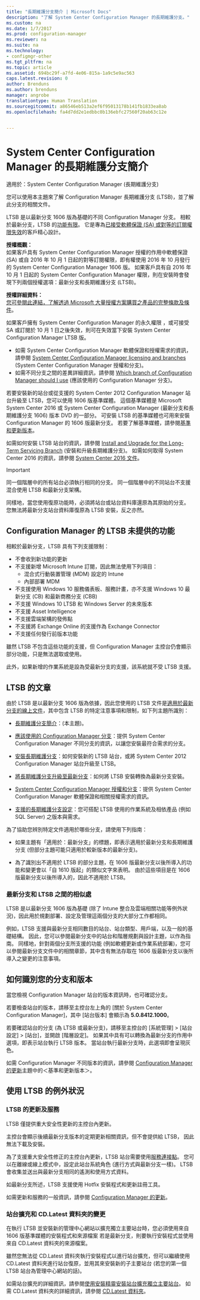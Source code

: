 ```yaml
---
title: "長期維護分支簡介 | Microsoft Docs"
description: "了解 System Center Configuration Manager 的長期維護分支。"
ms.custom: na
ms.date: 1/7/2017
ms.prod: configuration-manager
ms.reviewer: na
ms.suite: na
ms.technology:
- configmgr-other
ms.tgt_pltfrm: na
ms.topic: article
ms.assetid: 694bc29f-a7fd-4e06-815a-1a9c5e9ac563
caps.latest.revision: 0
author: Brenduns
ms.author: brenduns
manager: angrobe
translationtype: Human Translation
ms.sourcegitcommit: a86546eb513a2ef6f95013178b141fb1833ea8ab
ms.openlocfilehash: fa4d7dd2e1edbbc0b136ebfc27560f20ab63c12e


---
```

# <a name="introduction-to-the-long-term-servicing-branch-of-system-center-configuration-manager"></a>System Center Configuration Manager 的長期維護分支簡介

適用於：System Center Configuration Manager (長期維護分支)

您可以使用本主題來了解 Configuration Manager 長期維護分支 (LTSB)，並了解此分支的相關文件。


LTSB 是以最新分支 1606 版為基礎的不同 Configuration Manager 分支。 相較於最新分支，LTSB 的[功能有限](#features-that-are-not-available-in-the-ltsb-of-configuration-manager)。 它是專為[已接受軟體保證 (SA) 或對等的訂閱權限失效](/sccm/core/understand/learn-more-editions#software-assurance-and-the-ltsb)的客戶精心設計。

**授權概觀：**   
如果客戶具有 System Center Configuration Manager 授權的作用中軟體保證 (SA) 或自 2016 年 10 月 1 日起的對等訂閱權限，即有權使用 2016 年 10 月發行的 System Center Configuration Manager 1606 版。 如果客戶具有自 2016 年 10 月 1 日起的 System Center Configuration Manager 權限，則在安裝時會發現下列兩個授權選項：最新分支和長期維護分支 (LTSB)。

**授權詳細資料：**  
[您可參閱此連結，了解透過 Microsoft 大量授權方案購買之產品的完整條款及條件](http://go.microsoft.com/fwlink/?LinkId=800052)。

如果客戶擁有 System Center Configuration Manager 的永久權限 ，或可接受 SA 或訂閱於 10 月 1 日之後失效，則可在失效當下安裝 System Center Configuration Manager LTSB 版。
- 如需 System Center Configuration Manager 軟體保證和授權需求的資訊，請參閱 [System Center Configuration Manager licensing and branches](learn-more-editions.md) (System Center Configuration Manager 授權和分支)。
-   如需不同分支之間的差異詳細資訊，請參閱 [Which branch of Configuration Manager should I use](which-branch-should-i-use.md) (應該使用的 Configuration Manager 分支)。

若要安裝新的站台或從支援的 System Center 2012 Configuration Manager 站台升級至 LTSB，您可以使用 1606 版基準媒體。 這個基準媒體是 Microsoft System Center 2016 或 System Center Configuration Manager (最新分支和長期維護分支 1606) 版本 DVD 的一部分。 可安裝 LTSB 的基準媒體也可用來安裝 Configuration Manager 的 1606 版最新分支。 若要了解基準媒體，請參閱[基準和更新版本](/sccm/core/servers/manage/updates#baseline-and-update-versions)。

如需如何安裝 LTSB 站台的資訊，請參閱 [Install and Upgrade for the Long-Term Servicing Branch](install-the-ltsb.md) (安裝和升級長期維護分支)。 如需如何取得 System Center 2016 的資訊，請參閱 [System Center 2016 文件](https:\technet.microsoft.com\system-center-docs\System-Center-2016)。

> [!IMPORTANT]
> 同一個階層中的所有站台必須執行相同的分支。 同一個階層中的不同站台不支援混合使用 LTSB 和最新分支架構。
>
> 同樣地，當您使用復原功能時，必須將站台或站台資料庫還原為其原始的分支。 您無法將最新分支站台資料庫復原為 LTSB 安裝，反之亦然。


## <a name="features-that-are-not-available-in-the-ltsb-of-configuration-manager"></a>Configuration Manager 的 LTSB 未提供的功能
相較於最新分支，LTSB 具有下列支援限制：

- 不會收到新功能的更新
- 不支援新增 Microsoft Intune 訂閱，因此無法使用下列項目：
  - 混合式行動裝置管理 (MDM) 設定的 Intune
  - 內部部署 MDM
-   不支援使用 Windows 10 服務儀表板、服務計畫，亦不支援 Windows 10 最新分支 (CB) 和最新商務分支 (CBB)
- 不支援 Windows 10 LTSB 和 Windows Server 的未來版本
-   不支援 Asset Intelligence
-   不支援雲端架構的發佈點
-   不支援將 Exchange Online 的支援作為 Exchange Connector
-   不支援任何發行前版本功能


雖然 LTSB 不包含這些功能的支援，但 Configuration Manager 主控台仍會顯示部分功能，只是無法選取或使用。

此外，如果新增的作業系統是設為受最新分支的支援，該系統就不受 LTSB 支援。

## <a name="documentation-for-the-ltsb"></a>LTSB 的文章
由於 LTSB 是以最新分支 1606 版為依據，因此您使用的 LTSB 文件是[適用於最新分支的線上文件](https://docs.microsoft.com/sccm/)，其中包含 LTSB 的特定注意事項和限制，如下列主題所識別：  

-   [長期維護分支簡介](introduction-to-the-ltsb.md)：(本主題)。

-   [應該使用的 Configuration Manager 分支](which-branch-should-i-use.md)：提供 System Center Configuration Manager 不同分支的資訊，以讓您安裝最符合需求的分支。

-   [安裝長期維護分支](install-the-ltsb.md)：如何安裝新的 LTSB 站台，或將 System Center 2012 Configuration Manager 站台升級至 LTSB。

-   [將長期維護分支升級至最新分支](convert-to-current-branch.md)：如何將 LTSB 安裝轉換為最新分支安裝。

-   [System Center Configuration Manager 授權和分支](learn-more-editions.md)：提供 System Center Configuration Manager 軟體保證和相關授權需求的資訊。
-   [支援的長期維護分支設定](supported-configurations-for-ltsb.md)：您可搭配 LTSB 使用的作業系統及相依產品 (例如 SQL Server) 之版本與需求。


為了協助您辨別特定文件適用於哪些分支，請使用下列指南：  
-   如果主題有「適用於：最新分支」的標題，即表示適用於最新分支和長期維護分支 (但部分主題可能只適用於較新版本的最新分支)。

-   為了識別出不適用於 LTSB 的部分主題，在 1606 版最新分支以後所導入的功能和變更會以「自 1610 版起」的類似文字來表明。 由於這些項目是在 1606 版最新分支以後所導入的，因此不適用於 LTSB。

### <a name="similarities-between-the-current-branch-and-the-ltsb"></a>最新分支和 LTSB 之間的相似處
LTSB 是以最新分支 1606 版為基礎 (除了 Intune 整合及雲端相關功能等例外狀況)，因此用於規劃部署、設定及管理這兩個分支的大部分工作都相同。

例如，LTSB 支援與最新分支相同數目的站台、站台類型、用戶端，以及一般的基礎結構。 因此，您可以參閱最新分支中的站台和階層規劃與設計主題，以作為指南。 同樣地，針對兩個分支所支援的功能 (例如軟體更新或作業系統部署)，您可以參閱最新分支文件中的相關章節，其中含有無法存取在 1606 版最新分支以後所導入之變更的注意事項。


## <a name="how-to-identify-your-branch-and-version"></a>如何識別您的分支和版本
當您檢視 Configuration Manager 站台的版本資訊時，也可確認分支。

若要檢查站台的版本，請移至主控台左上角的 [關於 System Center Configuration Manager]，其中 [站台版本] 會顯示為 **5.0.8412.1000**。

若要確認站台的分支 (為 LTSB 或最新分支)，請移至主控台的 [系統管理] > [站台設定] > [站台]，並開啟 [階層設定]。  如果其中具有可以轉換為最新分支的作用中選項，即表示站台執行 LTSB 版本。 當站台執行最新分支時，此選項即會呈現灰色。

如需 Configuration Manager 不同版本的資訊，請參閱 [Configuration Manager 的更新](/sccm/core/servers/manage/updates)主題中的＜基準和更新版本＞。

## <a name="exceptions-for-using-the-ltsb"></a>使用 LTSB 的例外狀況
### <a name="updates-and-servicing-of-the-ltsb"></a>LTSB 的更新及服務
LTSB 僅提供重大安全性更新的主控台內更新。

主控台會顯示後續最新分支版本的定期更新相關資訊，但不會提供給 LTSB， 因此無法下載及安裝。

為了支援重大安全性修正的主控台內更新，LTSB 站台需要使用[服務連接點](/sccm/core/servers/deploy/configure/about-the-service-connection-point)。 您可以在離線或線上模式中，設定此站台系統角色 (進行方式與最新分支一樣)。 LTSB 會收集並送出與最新分支相同的遙測和使用方式資料。

如最新分支所述，LTSB 支援使用 Hotfix 安裝程式和更新註冊工具。

如需更新和服務的一般資訊，請參閱 [Configuration Manager 的更新](/sccm/core/servers/manage/updates)。

### <a name="changes-for-site-expansion-and-the-cdlatest-folder"></a>站台擴充和 CD.Latest 資料夾的變更
在執行 LTSB 並安裝新的管理中心網站以擴充獨立主要站台時，您必須使用來自 1606 版基準媒體的安裝程式和來源檔案   若是最新分支，則要執行安裝程式並使用來自 CD.Latest 資料夾的來源檔案。

雖然您無法從 CD.Latest 資料夾執行安裝程式以進行站台擴充，但可以繼續使用 CD.Latest 資料夾進行站台復原，並用其來安裝新的子主要站台 (若您的第一個 LTSB 站台為管理中心網站的話)。

如需站台擴充的詳細資訊，請參閱[使用安裝精靈安裝站台](/sccm/core/servers/deploy/install/use-the-setup-wizard-to-install-sites)[擴充獨立主要站台](/sccm/core/servers/deploy/install/use-the-setup-wizard-to-install-sites#expand-a-stand-alone-primary-site)。
如需 CD.Latest 資料夾的詳細資訊，請參閱 [CD.Latest 資料夾](/sccm/core/servers/manage/the-cd.latest-folder)。



<!--HONumber=Jan17_HO2-->


